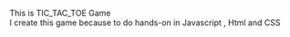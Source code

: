 This is TIC_TAC_TOE Game
<br>
I create this game because to do hands-on in Javascript , Html and CSS